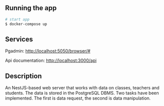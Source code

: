 ## Running the app

```bash
# start app
$ docker-compose up

```
## Services
Pgadmin:
[http://localhost:5050/browser/#](http://localhost:5050/browser/#)

Api documentation: [http://localhost:3000/api](http://localhost:3000/api)



## Description

An NestJS-based web server that works with data on classes, teachers and students. The data is stored in the PostgreSQL DBMS. Two tasks have been implemented. The first is data request, the second is data manipulation.
